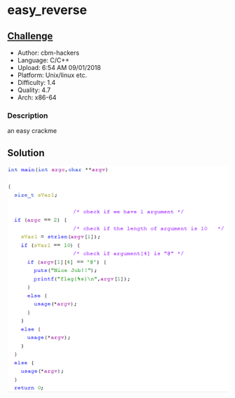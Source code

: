 # easy_reverse

## [Challenge](https://crackmes.one/crackme/5b8a37a433c5d45fc286ad83)
* Author: cbm-hackers
* Language: C/C++
* Upload: 6:54 AM 09/01/2018
* Platform: Unix/linux etc.
* Difficulty: 1.4
* Quality: 4.7
* Arch: x86-64

### Description
an easy crackme


## Solution
![](image/Decmopiler.png)